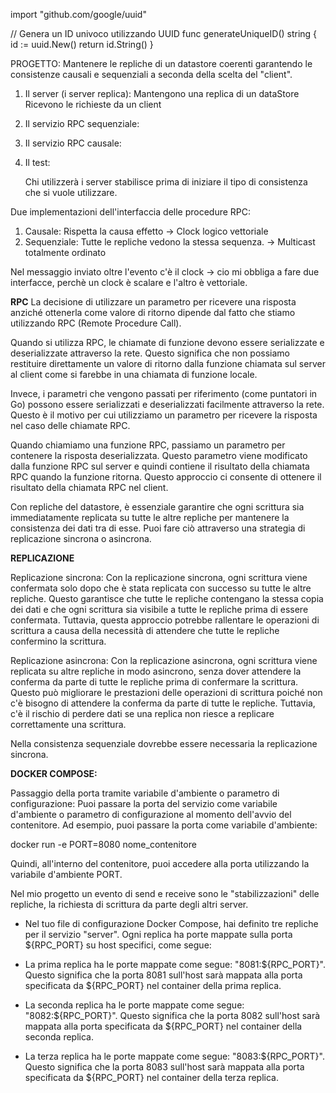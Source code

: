 import "github.com/google/uuid"

// Genera un ID univoco utilizzando UUID
func generateUniqueID() string {
id := uuid.New()
return id.String()
}

PROGETTO:
Mantenere le repliche di un datastore coerenti garantendo le consistenze
causali e sequenziali a seconda della scelta del "client".

1) Il server (i server replica):
   Mantengono una replica di un dataStore
   Ricevono le richieste da un client
2) Il servizio RPC sequenziale:

3) Il servizio RPC causale:
4) Il test:

   Chi utilizzerà i server stabilisce prima di iniziare il tipo di consistenza che si vuole utilizzare.

Due implementazioni dell'interfaccia delle procedure RPC:
1) Causale: Rispetta la causa effetto -> Clock logico vettoriale
2) Sequenziale: Tutte le repliche vedono la stessa sequenza. -> Multicast totalmente ordinato

Nel messaggio inviato oltre l'evento c'è il clock -> cio mi obbliga a fare due interfacce, perchè un clock è scalare
e l'altro è vettoriale.

**RPC**
La decisione di utilizzare un parametro per ricevere una risposta anziché ottenerla come valore di ritorno dipende dal fatto che stiamo utilizzando RPC (Remote Procedure Call).

Quando si utilizza RPC, le chiamate di funzione devono essere serializzate e deserializzate attraverso la rete. Questo significa che non possiamo restituire direttamente un valore di ritorno dalla funzione chiamata sul server al client come si farebbe in una chiamata di funzione locale.

Invece, i parametri che vengono passati per riferimento (come puntatori in Go) possono essere serializzati e deserializzati facilmente attraverso la rete. Questo è il motivo per cui utilizziamo un parametro per ricevere la risposta nel caso delle chiamate RPC.

Quando chiamiamo una funzione RPC, passiamo un parametro per contenere la risposta deserializzata. Questo parametro viene modificato dalla funzione RPC sul server e quindi contiene il risultato della chiamata RPC quando la funzione ritorna. Questo approccio ci consente di ottenere il risultato della chiamata RPC nel client.

Con repliche del datastore, è essenziale garantire che ogni scrittura sia immediatamente replicata su tutte le altre repliche per mantenere la consistenza dei dati tra di esse. Puoi fare ciò attraverso una strategia di replicazione sincrona o asincrona.

**REPLICAZIONE**

Replicazione sincrona: Con la replicazione sincrona, ogni scrittura viene confermata solo dopo che è stata replicata con successo su tutte le altre repliche. Questo garantisce che tutte le repliche contengano la stessa copia dei dati e che ogni scrittura sia visibile a tutte le repliche prima di essere confermata. Tuttavia, questa approccio potrebbe rallentare le operazioni di scrittura a causa della necessità di attendere che tutte le repliche confermino la scrittura.

Replicazione asincrona: Con la replicazione asincrona, ogni scrittura viene replicata su altre repliche in modo asincrono, senza dover attendere la conferma da parte di tutte le repliche prima di confermare la scrittura. Questo può migliorare le prestazioni delle operazioni di scrittura poiché non c'è bisogno di attendere la conferma da parte di tutte le repliche. Tuttavia, c'è il rischio di perdere dati se una replica non riesce a replicare correttamente una scrittura.

Nella consistenza sequenziale dovrebbe essere necessaria la replicazione sincrona.

**DOCKER COMPOSE:**

Passaggio della porta tramite variabile d'ambiente o parametro di configurazione: Puoi passare la porta del servizio
come variabile d'ambiente o parametro di configurazione al momento dell'avvio del contenitore. Ad esempio, puoi passare la porta come variabile d'ambiente:

docker run -e PORT=8080 nome_contenitore

Quindi, all'interno del contenitore, puoi accedere alla porta utilizzando la variabile d'ambiente PORT.



Nel mio progetto un evento di send e receive sono le "stabilizzazioni" delle repliche, la richiesta
di scrittura da parte degli altri server.


- Nel tuo file di configurazione Docker Compose, hai definito tre repliche per il servizio "server". Ogni replica ha porte mappate sulla porta ${RPC_PORT} su host specifici, come segue:

- La prima replica ha le porte mappate come segue: "8081:${RPC_PORT}". Questo significa che la porta 8081 sull'host sarà mappata alla porta specificata da ${RPC_PORT} nel container della prima replica.

- La seconda replica ha le porte mappate come segue: "8082:${RPC_PORT}". Questo significa che la porta 8082 sull'host sarà mappata alla porta specificata da ${RPC_PORT} nel container della seconda replica.

- La terza replica ha le porte mappate come segue: "8083:${RPC_PORT}". Questo significa che la porta 8083 sull'host sarà mappata alla porta specificata da ${RPC_PORT} nel container della terza replica.
